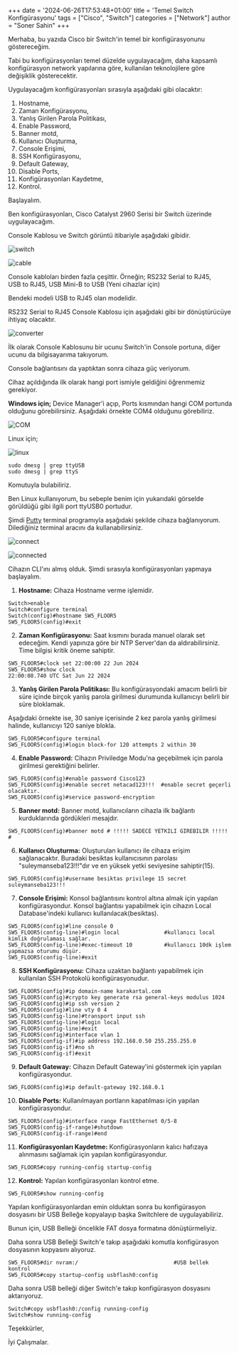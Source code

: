 +++
date = '2024-06-26T17:53:48+01:00'
title = 'Temel Switch Konfigürasyonu'
tags = ["Cisco", "Switch"]
categories = ["Network"]
author = "Soner Sahin"
+++

Merhaba, bu yazıda Cisco bir Switch'in temel bir konfigürasyonunu göstereceğim. 

Tabi bu konfigürasyonları temel düzelde uygulayacağım, daha kapsamlı konfigürasyon network yapılarına göre, kullanılan teknolojilere göre değişiklik gösterecektir.

Uygulayacağım konfigürasyonları sırasıyla aşağıdaki gibi olacaktır:

1. Hostname,
2. Zaman Konfigürasyonu,
3. Yanlış Girilen Parola Politikası,
4. Enable Password,
5. Banner motd,
6. Kullanıcı Oluşturma,
7. Console Erişimi,
8. SSH Konfigürasyonu,
9. Default Gateway, 
10. Disable Ports,
11. Konfigürasyonları Kaydetme,
12. Kontrol.

Başlayalım.

Ben konfigürasyonları, Cisco Catalyst 2960 Serisi bir Switch üzerinde uygulayacağım.

Console Kablosu  ve Switch görüntü itibariyle aşağıdaki gibidir. 

![switch](/images/switch-configuration/1.jpg)

![cable](/images/switch-configuration/2.jpg)

Console kabloları birden fazla çeşittir. 
Örneğin; 
RS232 Serial to RJ45,  
USB to RJ45,
USB Mini-B to USB (Yeni cihazlar için)

Bendeki modeli USB to RJ45 olan modelidir. 

RS232 Serial to RJ45 Console Kablosu için aşağıdaki gibi bir dönüştürücüye ihtiyaç olacaktır.

![converter](/images/switch-configuration/3.jpg)


İlk olarak Console Kablosunu bir ucunu Switch'in Console portuna, diğer ucunu da bilgisayarıma takıyorum. 

Console bağlantısını da yaptıktan sonra cihaza güç veriyorum.

Cihaz açıldığında ilk olarak hangi port ismiyle geldiğini öğrenmemiz gerekiyor.

**Windows için;**
Device Manager'i açıp, Ports kısmından hangi COM portunda olduğunu görebilirsiniz. Aşağıdaki örnekte COM4 olduğunu görebiliriz.

![COM](/images/switch-configuration/5.png)

Linux için;

![linux](/images/switch-configuration/4.png)

 ```
 sudo dmesg | grep ttyUSB
 sudo dmesg | grep ttyS
```
 
Komutuyla bulabiliriz.
 
Ben Linux kullanıyorum, bu sebeple benim için yukarıdaki görselde görüldüğü gibi ilgili port ttyUSB0 portudur.

Şimdi [Putty](https://www.putty.org/) terminal programıyla aşağıdaki şekilde cihaza bağlanıyorum. Dilediğiniz terminal aracını da kullanabilirsiniz.

![connect](/images/switch-configuration/6.png)

![connected](/images/switch-configuration/7.png)

Cihazın CLI'ını almış olduk. Şimdi sırasıyla konfigürasyonları yapmaya başlayalım.

1. **Hostname:**
Cihaza Hostname verme işlemidir.

```
Switch>enable
Switch#configure terminal
Switch(config)#hostname SW5_FLOOR5
SW5_FLOOR5(config)#exit
```

2. **Zaman Konfigürasyonu:**
Saat kısmını burada manuel olarak set edeceğim. Kendi yapınıza göre bir NTP Server'dan da aldırabilirsiniz. Time bilgisi kritik öneme sahiptir.

```
SW5_FLOOR5#clock set 22:00:00 22 Jun 2024    
SW5_FLOOR5#show clock
22:00:08.740 UTC Sat Jun 22 2024
```

3. **Yanlış Girilen Parola Politikası:**
Bu konfigürasyondaki amacım belirli bir süre içinde birçok yanlış parola girilmesi durumunda kullanıcıyı belirli bir süre bloklamak.

Aşağıdaki örnekte ise, 30 saniye içerisinde 2 kez parola yanlış girilmesi halinde, kullanıcıyı 120 saniye blokla.

```
SW5_FLOOR5#configure terminal
SW5_FLOOR5(config)#login block-for 120 attempts 2 within 30
```

4. **Enable Password:**
Cihazın Priviledge Modu'na geçebilmek için parola girilmesi gerektiğini belirler.

```
SW5_FLOOR5(config)#enable password Cisco123
SW5_FLOOR5(config)#enable secret netacad123!!!  #enable secret geçerli olacaktır.
SW5_FLOOR5(config)#service password-encryption
```

5. **Banner motd:**
Banner motd, kullanıcıların cihazla ilk bağlantı kurduklarında gördükleri mesajdır. 

```
SW5_FLOOR5(config)#banner motd # !!!!! SADECE YETKILI GIREBILIR !!!!! #
```

6. **Kullanıcı Oluşturma:**
Oluşturulan kullanıcı ile cihaza erişim sağlanacaktır. Buradaki besiktas kullanıcısının parolası "suleymanseba123!!!"dır ve en yüksek yetki seviyesine sahiptir(15).

```
SW5_FLOOR5(config)#username besiktas privilege 15 secret suleymanseba123!!!
```

7. **Console Erişimi:**
Konsol bağlantısını kontrol altına almak için yapılan konfigürasyondur. Konsol bağlantısı yapabilmek için cihazın Local Database'indeki kullanıcı kullanılacak(besiktas).

```
SW5_FLOOR5(config)#line console 0
SW5_FLOOR5(config-line)#login local              #kullanıcı local kimlik doğrulaması sağlar.
SW5_FLOOR5(config-line)#exec-timeout 10          #kullanıcı 10dk işlem yapmazsa oturumu düşür.
SW5_FLOOR5(config-line)#exit
```

8. **SSH Konfigürasyonu:**
Cihaza uzaktan bağlantı yapabilmek için kullanılan SSH Protokolü konfigürasyonudur.

```
SW5_FLOOR5(config)#ip domain-name karakartal.com
SW5_FLOOR5(config)#crypto key generate rsa general-keys modulus 1024
SW5_FLOOR5(config)#ip ssh version 2
SW5_FLOOR5(config)#line vty 0 4
SW5_FLOOR5(config-line)#transport input ssh
SW5_FLOOR5(config-line)#login local
SW5_FLOOR5(config-line)#exit
SW5_FLOOR5(config)#interface vlan 1
SW5_FLOOR5(config-if)#ip address 192.168.0.50 255.255.255.0
SW5_FLOOR5(config-if)#no sh
SW5_FLOOR5(config-if)#exit
```

9. **Default Gateway:**
Cihazın Default Gateway'ini göstermek için yapılan konfigürasyondur.

```
SW5_FLOOR5(config)#ip default-gateway 192.168.0.1
```

10. **Disable Ports:**
Kullanılmayan portların kapatılması için yapılan konfigürasyondur.

```
SW5_FLOOR5(config)#interface range FastEthernet 0/5-8
SW5_FLOOR5(config-if-range)#shutdown
SW5_FLOOR5(config-if-range)#end
```

11. **Konfigürasyonları Kaydetme:**
Konfigürasyonların kalıcı hafızaya alınmasını sağlamak için yapılan konfigürasyondur.

```
SW5_FLOOR5#copy running-config startup-config
```

12. **Kontrol:**
Yapılan konfigürasyonları kontrol etme.

```
SW5_FLOOR5#show running-config
```

Yapılan konfigürasyonlardan emin olduktan sonra bu konfigürasyon dosyasını bir USB Belleğe kopyalayıp başka Switchlere de uygulayabiliriz. 

Bunun için, USB Belleği öncelikle FAT dosya formatına dönüştürmeliyiz.

Daha sonra USB Belleği Switch'e takıp aşağıdaki komutla konfigürasyon dosyasının kopyasını alıyoruz.

```
SW5_FLOOR5#dir nvram:/                              #USB bellek kontrol
SW5_FLOOR5#copy startup-config usbflash0:config
```

Daha sonra USB belleği diğer Switch'e takıp konfigürasyon dosyasını aktarıyoruz.

```
Switch#copy usbflash0:/config running-config
Switch#show running-config
```

Teşekkürler,

İyi Çalışmalar.